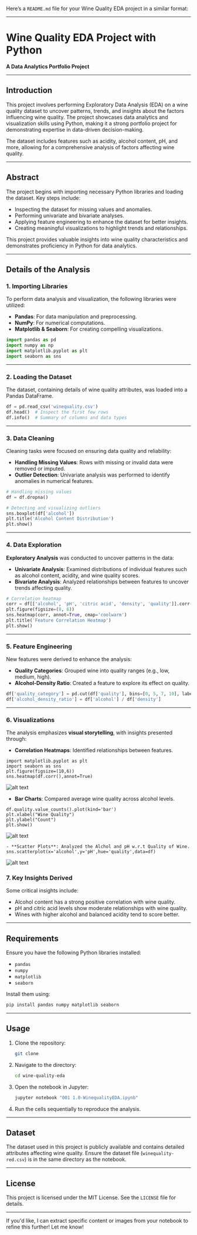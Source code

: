 Here’s a `README.md` file for your Wine Quality EDA project in a similar format:

---

# **Wine Quality EDA Project with Python**  
**A Data Analytics Portfolio Project**

---

## **Introduction**  
This project involves performing Exploratory Data Analysis (EDA) on a wine quality dataset to uncover patterns, trends, and insights about the factors influencing wine quality. The project showcases data analytics and visualization skills using Python, making it a strong portfolio project for demonstrating expertise in data-driven decision-making.

The dataset includes features such as acidity, alcohol content, pH, and more, allowing for a comprehensive analysis of factors affecting wine quality.

---

## **Abstract**  
The project begins with importing necessary Python libraries and loading the dataset. Key steps include:
- Inspecting the dataset for missing values and anomalies.
- Performing univariate and bivariate analyses.
- Applying feature engineering to enhance the dataset for better insights.
- Creating meaningful visualizations to highlight trends and relationships.

This project provides valuable insights into wine quality characteristics and demonstrates proficiency in Python for data analytics.

---

## **Details of the Analysis**

### **1. Importing Libraries**  
To perform data analysis and visualization, the following libraries were utilized:
- **Pandas**: For data manipulation and preprocessing.
- **NumPy**: For numerical computations.
- **Matplotlib & Seaborn**: For creating compelling visualizations.

```python
import pandas as pd
import numpy as np
import matplotlib.pyplot as plt
import seaborn as sns
```

---

### **2. Loading the Dataset**  
The dataset, containing details of wine quality attributes, was loaded into a Pandas DataFrame.
```python
df = pd.read_csv('winequality.csv')
df.head()  # Inspect the first few rows
df.info()  # Summary of columns and data types
```

---

### **3. Data Cleaning**  
Cleaning tasks were focused on ensuring data quality and reliability:
- **Handling Missing Values**: Rows with missing or invalid data were removed or imputed.
- **Outlier Detection**: Univariate analysis was performed to identify anomalies in numerical features.

```python
# Handling missing values
df = df.dropna()

# Detecting and visualizing outliers
sns.boxplot(df['alcohol'])
plt.title('Alcohol Content Distribution')
plt.show()
```

---

### **4. Data Exploration**  
**Exploratory Analysis** was conducted to uncover patterns in the data:
- **Univariate Analysis**: Examined distributions of individual features such as alcohol content, acidity, and wine quality scores.
- **Bivariate Analysis**: Analyzed relationships between features to uncover trends affecting quality.

```python
# Correlation heatmap
corr = df[['alcohol', 'pH', 'citric acid', 'density', 'quality']].corr()
plt.figure(figsize=(8, 6))
sns.heatmap(corr, annot=True, cmap='coolwarm')
plt.title('Feature Correlation Heatmap')
plt.show()
```

---

### **5. Feature Engineering**  
New features were derived to enhance the analysis:
- **Quality Categories**: Grouped wine into quality ranges (e.g., low, medium, high).
- **Alcohol-Density Ratio**: Created a feature to explore its effect on quality.

```python
df['quality_category'] = pd.cut(df['quality'], bins=[0, 5, 7, 10], labels=['Low', 'Medium', 'High'])
df['alcohol_density_ratio'] = df['alcohol'] / df['density']
```

---

### **6. Visualizations**  
The analysis emphasizes **visual storytelling**, with insights presented through:
- **Correlation Heatmaps**: Identified relationships between features.
```
import matplotlib.pyplot as plt
import seaborn as sns
plt.figure(figsize=(10,6))
sns.heatmap(df.corr(),annot=True)
```
![alt text](image.png)
- **Bar Charts**: Compared average wine quality across alcohol levels.

```
df.quality.value_counts().plot(kind='bar')
plt.xlabel("Wine Quality")
plt.ylabel("Count")
plt.show()
```
![alt text](image-1.png)
```
- **Scatter Plots**: Analyzed the Alchol and pH w.r.t Quality of Wine.
sns.scatterplot(x='alcohol',y='pH',hue='quality',data=df)
```
![alt text](image-2.png)

### **7. Key Insights Derived**  
Some critical insights include:
- Alcohol content has a strong positive correlation with wine quality.
- pH and citric acid levels show moderate relationships with wine quality.
- Wines with higher alcohol and balanced acidity tend to score better.

---

## **Requirements**  
Ensure you have the following Python libraries installed:  
- `pandas`  
- `numpy`  
- `matplotlib`  
- `seaborn`  

Install them using:
```bash
pip install pandas numpy matplotlib seaborn
```

---

## **Usage**  

1. Clone the repository:
   ```bash
   git clone 
   ```
2. Navigate to the directory:
   ```bash
   cd wine-quality-eda
   ```
3. Open the notebook in Jupyter:
   ```bash
   jupyter notebook "001 1.0-WinequalityEDA.ipynb"
   ```
4. Run the cells sequentially to reproduce the analysis.

---

## **Dataset**  
The dataset used in this project is publicly available and contains detailed attributes affecting wine quality. Ensure the dataset file (`winequality-red.csv`) is in the same directory as the notebook.

---

## **License**  
This project is licensed under the MIT License. See the `LICENSE` file for details.

---

If you'd like, I can extract specific content or images from your notebook to refine this further! Let me know!